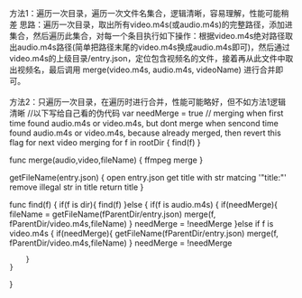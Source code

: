 方法1：遍历一次目录，遍历一次文件名集合，逻辑清晰，容易理解，性能可能稍差
思路：遍历一次目录，取出所有video.m4s(或audio.m4s)的完整路径，添加进集合，然后遍历此集合，对每一个条目执行如下操作：根据video.m4s绝对路径取出audio.m4s路径(简单把路径末尾的video.m4s换成audio.m4s即可)，然后通过 video.m4s的上级目录/entry.json，定位包含视频名的文件，接着再从此文件中取出视频名，最后调用 merge(video.m4s, audio.m4s, videoName) 进行合并即可。
<br>
<br>
方法2：只遍历一次目录，在遍历时进行合并，性能可能略好，但不如方法1逻辑清晰
//以下写给自己看的伪代码
var needMerge = true  // merging when first time found audio.m4s or video.m4s, but dont merge when sencond time found audio.m4s or video.m4s, because already merged, then revert this flag for next video merging
for f in rootDir {
    find(f)
}


func merge(audio,video,fileName) {
    ffmpeg merge
}

getFileName(entry.json) {
    open entry.json
    get title with str matcing '"title:"'
    remove illegal str in title
    return title
}

func find(f) {
    if(f is dir){
        find(f)
    }else {
        if(f is audio.m4s) {
            if(needMerge){
              fileName = getFileName(fParentDir/entry.json)
              merge(f, fParentDir/video.m4s,fileName)
            }
            needMerge = !needMerge
        }else if f is video.m4s {
            if(needMerge){
             getFileName(fParentDir/entry.json)
             merge(f, fParentDir/video.m4s,fileName)
            }
            needMerge = !needMerge
            
        }
    }
}

